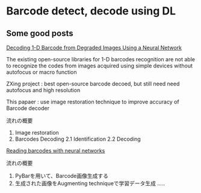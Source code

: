 # Barcode detect, decode using DL

## Some good posts

[Decoding 1-D Barcode from Degraded Images Using a Neural Network](http://what-when-how.com/computer-visionimaging-and-computer-graphics/decoding-1-d-barcode-from-degraded-images-using-a-neural-network-computer-visionimaging-and-computer-graphics-part-1/)


The existing open-source libraries for 1-D barcodes recognition are not able to recognize the codes 
from images acquired using simple devices without autofocus or macro function

ZXing project : best open-source barcode decoed, but still need need autofocus and high resolution

This papaer : use image restoration technique to improve accuracy of Barcode decoder

流れの概要

1. Image restoration
2. Barcodes Decoding
2.1 Identification
2.2 Decoding

[Reading barcodes with
neural networks](https://pdfs.semanticscholar.org/380a/e14aa6f260ee85cc062da6631e84d6ee68cd.pdf)

流れの概要

1. PyBarを用いて、Barcode画像生成する
2. 生成された画像をAugmenting techniqueで学習データ生成
.....

